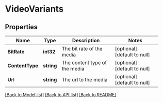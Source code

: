 # VideoVariants

## Properties
Name | Type | Description | Notes
------------ | ------------- | ------------- | -------------
**BitRate** | **int32** | The bit rate of the media | [optional] [default to null]
**ContentType** | **string** | The content type of the media | [optional] [default to null]
**Url** | **string** | The url to the media | [optional] [default to null]

[[Back to Model list]](../README.md#documentation-for-models) [[Back to API list]](../README.md#documentation-for-api-endpoints) [[Back to README]](../README.md)

